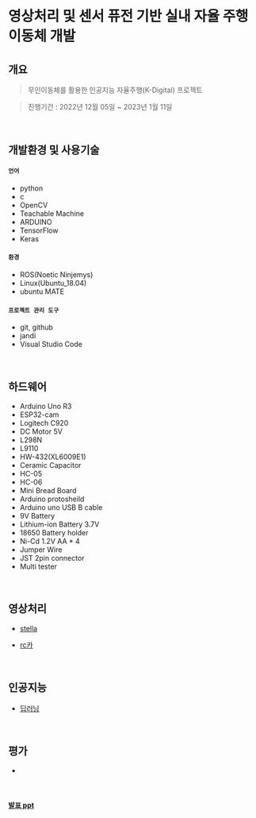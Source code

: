 # 영상처리 및 센서 퓨전 기반 실내 자율 주행 이동체 개발

###### 
  
  
## 개요
>무인이동체를 활용한 인공지능 자율주행(K-Digital) 프로젝트

>진행기간 : 2022년 12월 05일 ~ 2023년 1월 11일

</br>

## 개발환경 및 사용기술
#### `언어`
- python
- c
- OpenCV
- Teachable Machine
- ARDUINO
- TensorFlow
- Keras

#### `환경`
- ROS(Noetic Ninjemys)
- Linux(Ubuntu_18.04)
- ubuntu MATE

#### `프로젝트 관리 도구`
- git, github
- jandi
- Visual Studio Code

</br>

## 하드웨어
- Arduino Uno R3
- ESP32-cam
- Logitech C920
- DC Motor 5V
- L298N
- L9110
- HW-432(XL6009E1)
- Ceramic Capacitor
- HC-05
- HC-06
- Mini Bread Board
- Arduino protosheild
- Arduino uno USB B cable
- 9V Battery
- Lithium-ion Battery 3.7V
- 18650 Battery holder
- Ni-Cd 1.2V AA * 4
- Jumper Wire
- JST 2pin connector
- Multi tester

</br>

## 영상처리 
- [stella](./stella_cv_func.py)

- [rc카](./CVlib.py)

</br>

## 인공지능
- [딥러닝](./LSB_deeplearning/)

</br>

## 평가
- 

</br>

#### [발표 ppt](https://www.canva.com/design/DAFXLS8lMWA/PR6ZuXmCWh_rvvsVbPWt3A/view?utm_content=DAFXLS8lMWA&utm_campaign=designshare&utm_medium=link2&utm_source=sharebutton)
